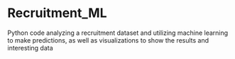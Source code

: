 # Recruitment_ML
Python code analyzing a recruitment dataset and utilizing machine learning to make predictions, as well as visualizations to show the results and interesting data
